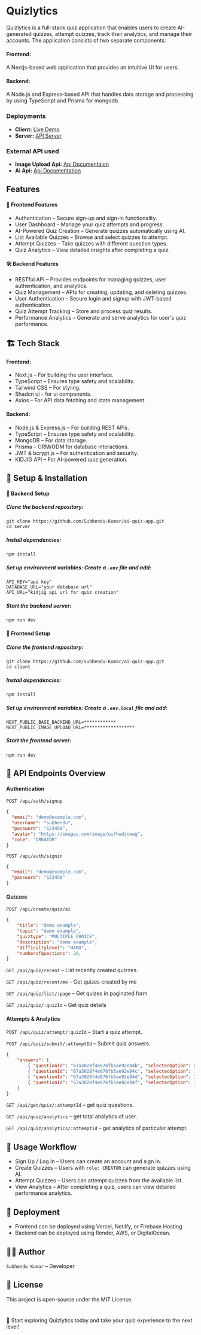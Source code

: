 # Quizlytics

Quizlytics is a full-stack quiz application that enables users to create AI-generated quizzes, attempt quizzes, track their analytics, and manage their accounts. The application consists of two separate components:

#### Frontend:
A Nextjs-based web application that provides an intuitive UI for users.

#### Backend:
A Node.js and Express-based API that handles data storage and processing by using TypeScript and Prisma for mongodb.

### Deployments
- **Client:** [Live Demo](https://ai-quiz-app-phi.vercel.app)
- **Server:** [API Server](https://ai-quiz-app-be.vercel.app)

### External API used
- **Image Upload Api:** [Api Documentaion](https://github.com/Subhendu-Kumar/media-cloud-bridge/blob/main/README.md)
- **Ai Api:** [Api Documentation](https://kidjig.gitbook.io/kidjig-docs)

## Features

#### 🌟 Frontend Features
- Authentication – Secure sign-up and sign-in functionality.
- User Dashboard – Manage your quiz attempts and progress.
- AI-Powered Quiz Creation – Generate quizzes automatically using AI.
- List Available Quizzes – Browse and select quizzes to attempt.
- Attempt Quizzes – Take quizzes with different question types.
- Quiz Analytics – View detailed insights after completing a quiz.

#### 🛠 Backend Features

- RESTful API – Provides endpoints for managing quizzes, user authentication, and analytics.
- Quiz Management – APIs for creating, updating, and deleting quizzes.
- User Authentication – Secure login and signup with JWT-based authentication.
- Quiz Attempt Tracking – Store and process quiz results.
- Performance Analytics – Generate and serve analytics for user's quiz performance.

## 🏗 Tech Stack

#### Frontend:

- Next.js – For building the user interface.
- TypeScript – Ensures type safety and scalability.
- Tailwind CSS – For styling.
- Shadcn ui - for ui components.
- Axios – For API data fetching and state management.

#### Backend:

- Node.js & Express.js – For building REST APIs.
- TypeScript – Ensures type safety and scalability.
- MongoDB – For data storage.
- Prisma – ORM/ODM for database interactions.
- JWT & bcrypt.js – For authentication and security.
- KIDJIG API – For AI-powered quiz generation.

## 🔧 Setup & Installation

#### 🚀 Backend Setup

##### Clone the backend repository:
    git clone https://github.com/Subhendu-Kumar/ai-quiz-app.git
    cd server

##### Install dependencies:
    npm install

##### Set up environment variables: Create a `.env` file and add:
    API_KEY="api key"
    DATABASE_URL="your database url"
    API_URL="kidjig api url for quiz creation"

##### Start the backend server:
    npm run dev

#### 🎨 Frontend Setup

##### Clone the frontend repository:
    git clone https://github.com/Subhendu-Kumar/ai-quiz-app.git
    cd client

##### Install dependencies:
    npm install

##### Set up environment variables: Create a `.env.local` file and add:
    NEXT_PUBLIC_BASE_BACKEND_URL=************
    NEXT_PUBLIC_IMAGE_UPLOAD_URL=*******************

##### Start the frontend server:
    npm run dev

## 📖 API Endpoints Overview

#### Authentication

`POST /api/auth/signup`
```json
{
  "email": "demo@example.com",
  "username": "subhendu",
  "password": "123456",
  "avatar": "https://images.com/image/uifhwdjcweg",
  "role": "CREATOR"
}
```

`POST /api/auth/signin`
```json
{
  "email": "demo@example.com",
  "password": "123456"
}
```

#### Quizzes

`POST /api/create/quiz/ai`
```json
{
    "title": "demo example",
    "topic": "demo example",
    "quiztype": "MULTIPLE_CHOICE",
    "description": "demo example",
    "difficultylevel": "HARD",
    "numberofquestions": 20,
}
```

`GET /api/quiz/recent` – List recently created quizzes.

`GET /api/quiz/recent/me` – Get quizes created by me

`GET /api/quiz/list/:page` – Get quizes in paginated form

`GET /api/quiz/:quizId` – Get quiz details

#### Attempts & Analytics

`POST /api/quiz/attempt/:quizId` – Start a quiz attempt.

`POST /api/quiz/submit/:attemptId` – Submit quiz answers.
```json
{
    "answers": [
        { "questionId": "67a3028f4e076fb5ae92e84b", "selectedOption": 0 },
        { "questionId": "67a3028f4e076fb5ae92e84c", "selectedOption": 1 },
        { "questionId": "67a3028f4e076fb5ae92e84d", "selectedOption": 2 },
        { "questionId": "67a3028f4e076fb5ae92e84f", "selectedOption": 2 }
    ]
}
```

`GET /api/get/quiz/:attemptId` – get quiz questions.

`GET /api/quiz/analytics` – get total analytics of user.

`GET /api/quiz/analytics/:attemptId` – get analytics of particular attempt.

## 📌 Usage Workflow

- Sign Up / Log In – Users can create an account and sign in.
- Create Quizzes – Users with `role: CREATOR` can generate quizzes using AI.
- Attempt Quizzes – Users can attempt quizzes from the available list.
- View Analytics – After completing a quiz, users can view detailed performance analytics.

## 🚀 Deployment

- Frontend can be deployed using Vercel, Netlify, or Firebase Hosting.
- Backend can be deployed using Render, AWS, or DigitalOcean.

## 👨‍💻 Author

`Subhendu Kumar` – Developer

## 📄 License

This project is open-source under the MIT License.

#

🎯 Start exploring Quizlytics today and take your quiz experience to the next level!